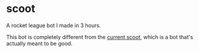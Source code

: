 # scoot
A rocket league bot I made in 3 hours.

This bot is completely different from the [current scoot](https://github.com/verdog/scoot), which is a bot that's actually meant to be good.
